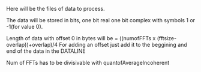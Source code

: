 Here will be the files of data to process.

The data will be stored in bits, one bit real one bit complex with symbols 1 or -1(for value 0).

Length of data with offset 0 in bytes will be = ((numofFFTs x (fftsize-overlap))+overlap)/4
For adding an offset just add it to the beggining and end of the data in the DATALINE

Num of FFTs has to be divisivable with quantofAverageIncoherent

